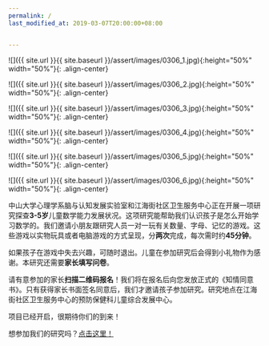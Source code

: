 ```yaml
---
permalink: /
last_modified_at: 2019-03-07T20:00:00+08:00


---
```


![]({{ site.url }}{{ site.baseurl }}/assert/images/0306_1.jpg){:height="50%" width="50%"}{: .align-center}

![]({{ site.url }}{{ site.baseurl }}/assert/images/0306_2.jpg){:height="50%" width="50%"}{: .align-center}

![]({{ site.url }}{{ site.baseurl }}/assert/images/0306_3.jpg){:height="50%" width="50%"}{: .align-center}

![]({{ site.url }}{{ site.baseurl }}/assert/images/0306_4.jpg){:height="50%" width="50%"}{: .align-center}

![]({{ site.url }}{{ site.baseurl }}/assert/images/0306_5.jpg){:height="50%" width="50%"}{: .align-center}

![]({{ site.url }}{{ site.baseurl }}/assert/images/0306_6.jpg){:height="50%" width="50%"}{: .align-center}

中山大学心理学系脑与认知发展实验室和江海街社区卫生服务中心正在开展一项研究探查**3-5岁**儿童数学能力发展状况。这项研究能帮助我们认识孩子是怎么开始学习数学的。我们邀请小朋友跟研究人员一对一玩有关数量、字母、记忆的游戏。这些游戏以实物玩具或者电脑游戏的方式呈现，分**两次**完成，每次需时约**45分钟**。

如果孩子在游戏中失去兴趣，可随时退出。儿童在参加研究后会得到小礼物作为感谢。本研究还需要**家长填写问卷**。

请有意参加的家长**扫描二维码报名**！我们将在报名后向您发放正式的《知情同意书》。只有获得家长书面签名同意后，我们才邀请孩子参加研究。研究地点在江海街社区卫生服务中心的预防保健科儿童综合发展中心。

项目已经开启，很期待你们的到来！

 

想参加我们的研究吗？[点击这里！](https://bcdlabsysu.github.io/bcdlabsysu/contact_us/)
